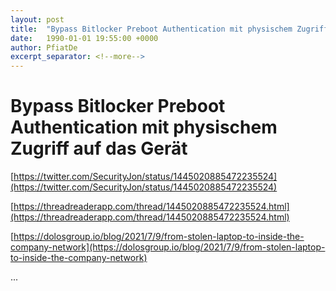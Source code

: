 ```yaml
---
layout: post
title:  "Bypass Bitlocker Preboot Authentication mit physischem Zugriff auf das Gerät"
date:   1990-01-01 19:55:00 +0000
author: PfiatDe
excerpt_separator: <!--more-->
---
```


# Bypass Bitlocker Preboot Authentication mit physischem Zugriff auf das Gerät

[https://twitter.com/SecurityJon/status/1445020885472235524](https://twitter.com/SecurityJon/status/1445020885472235524)

[https://threadreaderapp.com/thread/1445020885472235524.html](https://threadreaderapp.com/thread/1445020885472235524.html)

[https://dolosgroup.io/blog/2021/7/9/from-stolen-laptop-to-inside-the-company-network](https://dolosgroup.io/blog/2021/7/9/from-stolen-laptop-to-inside-the-company-network)

...
<!--more-->
